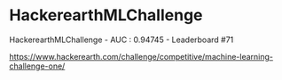 # HackerearthMLChallenge
HackerearthMLChallenge - AUC : 0.94745 - Leaderboard #71

https://www.hackerearth.com/challenge/competitive/machine-learning-challenge-one/
